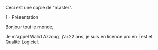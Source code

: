 Ceci est une copie de "master".

1 - Présentation

Bonjour tout le monde,

Je m'appel Walid Azzoug, j'ai 22 ans, je suis en licence pro en Test et Qualité Logiciel.
